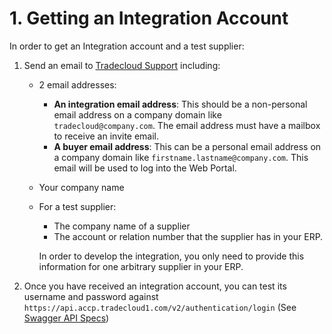 # 1. Getting an Integration Account

In order to get an Integration account and a test supplier:

1. Send an email to [Tradecloud Support](../support.md) including:
   * 2 email addresses:
     * **An integration email address**: This should be a non-personal email address on a company domain like `tradecloud@company.com`. The email address must have a mailbox to receive an invite email.
     * **A buyer email address**: This can be a personal email address on a company domain like `firstname.lastname@company.com`. This email will be used to log into the Web Portal.
   * Your company name
   * For a test supplier:
     * The company name of a supplier
     * The account or relation number that the supplier has in your ERP.
     
     In order to develop the integration, you only need to provide this information for one arbitrary supplier in your ERP.
2. Once you have received an integration account, you can test its username and password against `https://api.accp.tradecloud1.com/v2/authentication/login` (See [Swagger API Specs](https://swagger-ui.accp.tradecloud1.com/?url=https://api.accp.tradecloud1.com/v2/authentication/specs.yaml#/authentication/login))


